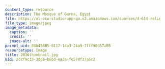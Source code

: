 ```yaml
---
content_type: resource
description: The Mosque of Gurna, Egypt
file: https://ol-ocw-studio-app-qa.s3.amazonaws.com/courses/4-614-religious-architecture-and-islamic-cultures-fall-2002/2ccf9c1b3ddeb6bdea3afe57df37a6c2_2036thumbnail.jpg
file_type: image/jpeg
image_metadata:
  caption: ''
  credit: ''
  image-alt: ''
parent_uid: 88b45685-0117-14a3-24a9-7fff90d57a08
resourcetype: Image
title: 2036thumbnail.jpg
uid: 2ccf9c1b-3dde-b6bd-ea3a-fe57df37a6c2
---
```

